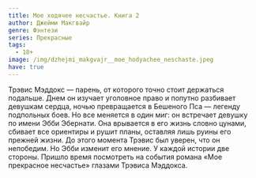 ```yaml
---
title: Мое ходячее несчастье. Книга 2
author: Джейми Макгвайр
genre: Фэнтези
series: Прекрасные
tags:
  - 18+
image: /img/dzhejmi_makgvajr__moe_hodyachee_neschaste.jpeg
have: true
---
```

Трэвис Мэддокс — парень, от которого точно стоит держаться подальше. Днем он изучает уголовное право и попутно разбивает девушкам сердца, ночью превращается в Бешеного Пса — легенду подпольных боев. Но все меняется в один миг: он встречает девушку по имени Эбби Эбернати. Она врывается в его жизнь словно цунами, сбивает все ориентиры и рушит планы, оставляя лишь руины его прежней жизни. До этого момента Трэвис был уверен, что он непобедим. Но Эбби изменит его мнение. У каждой истории две стороны. Пришло время посмотреть на события романа «Мое прекрасное несчастье» глазами Трэвиса Мэддокса.